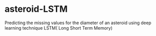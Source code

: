 # asteroid-LSTM
Predicting the missing values for the diameter of an asteroid using deep learning technique LSTM( Long Short Term Memory) 
